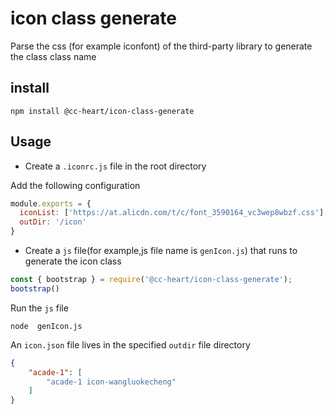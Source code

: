 # icon class generate

Parse the css (for example iconfont) of the third-party library to generate the class class name


## install

```shell
npm install @cc-heart/icon-class-generate
```

## Usage

- Create a `.iconrc.js` file in the root directory

Add the following configuration
```js
module.exports = {
  iconList: ['https://at.alicdn.com/t/c/font_3590164_vc3wep8wbzf.css'],
  outDir: '/icon'
}
```

- Create a `js` file(for example,js file name is `genIcon.js`) that runs to generate the icon class
```js
const { bootstrap } = require('@cc-heart/icon-class-generate');
bootstrap()
```
Run the `js` file
```shell
node  genIcon.js
```

An `icon.json` file lives in the specified `outdir` file directory
```json
{
    "acade-1": [
        "acade-1 icon-wangluokecheng"
    ]
}
```